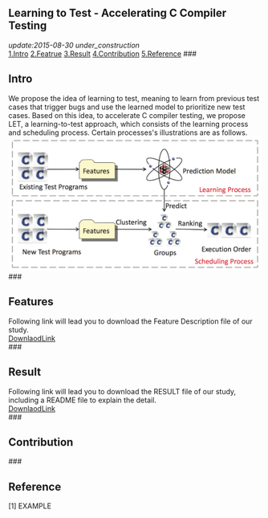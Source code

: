 Learning to Test - Accelerating C Compiler Testing
---
*update:2015-08-30 under_construction*  
[1.Intro](#1) [2.Featrue](#2) [3.Result](#3) [4.Contribution](#4) [5.Reference](#5)
###<h2 id="1">Intro</h2>
We propose the idea of learning to test, meaning to learn from previous test cases that trigger bugs and use the learned model to prioritize new test cases. Based on this idea, to accelerate C compiler testing, we propose LET, a learning-to-test approach, which consists of the learning process and scheduling process. Certain processes's illustrations are as follows.
![](./image/pro.png)
###<h2 id="2">Features</h2>
Following link will lead you to download the Feature Description file of our study.   
[DownlaodLink](./file/l2t.features.pdf)  
###<h2 id="3"> Result </h2>
Following link will lead you to download the RESULT file of our study, including a README file to explain the detail.   
[DownlaodLink](./file/l2t.result.zip)   
###<h2 id="4">Contribution</h2>
###<h2 id="5">Reference</h2>
[1] EXAMPLE
